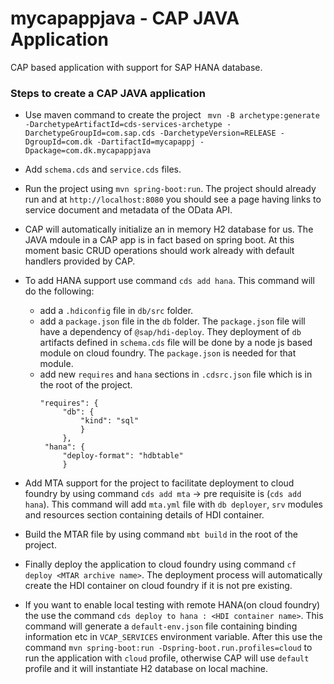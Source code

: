 # mycapappjava - CAP JAVA Application
CAP based application with support for SAP HANA database. 

### Steps to create a CAP JAVA application

* Use maven command to create the project 
   ```  mvn -B archetype:generate -DarchetypeArtifactId=cds-services-archetype -DarchetypeGroupId=com.sap.cds -DarchetypeVersion=RELEASE -DgroupId=com.dk -DartifactId=mycapappj -Dpackage=com.dk.mycapappjava ```

* Add `schema.cds` and `service.cds` files.

* Run the project using `mvn spring-boot:run`. The project should already run and at `http://localhost:8080` you should see a page having links to service document and metadata of the OData API.

* CAP will automatically initialize an in memory H2 database for us. The JAVA mdoule in a CAP app is in fact based on spring boot. At this moment basic CRUD operations should work already with default handlers provided by CAP.

* To add HANA support use command `cds add hana`. This command will do the following:
   * add a `.hdiconfig` file in `db/src` folder.
   * add a `package.json` file in the `db` folder. The `package.json` file will have a dependency of `@sap/hdi-deploy`. They deployment of `db` artifacts defined in `schema.cds` file will be done by a node js based module on cloud foundry. The `package.json` is needed for that module.
   * add new `requires` and `hana` sections in `.cdsrc.json` file which is in the root of the project.
       ``` 
       "requires": {
		    "db": {
		        "kind": "sql"
		        }
		    },
		"hana": {
		    "deploy-format": "hdbtable"
		    } 
        ```

* Add MTA support for the project to facilitate deployment to cloud foundry by using command `cds add mta` -> pre requisite is (`cds add hana`). This command will add `mta.yml` file with `db deployer`, `srv` modules and resources section containing details of HDI container.

* Build the MTAR file by using command `mbt build` in the root of the project.

* Finally deploy the application to cloud foundry using command `cf deploy <MTAR archive name>`. The deployment process will automatically create the HDI container on cloud foundry if it is not pre existing.
 
* If you want to enable local testing with remote HANA(on cloud foundry) the use the command `cds deploy to hana : <HDI container name>`. This command will generate a `default-env.json` file containing binding information etc in `VCAP_SERVICES` environment variable. After this use the command `mvn spring-boot:run -Dspring-boot.run.profiles=cloud` to run the application with `cloud` profile, otherwise CAP will use `default` profile and it will instantiate H2 database on local machine.

        







